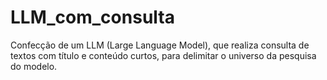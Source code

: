 # LLM_com_consulta
Confecção de um LLM (Large Language Model), que realiza consulta de textos com título e conteúdo curtos, para delimitar o universo da pesquisa do modelo.
